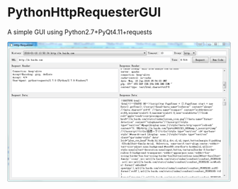 # PythonHttpRequesterGUI
A simple GUI using Python2.7+PyQt4.11+requests

![demo](https://raw.githubusercontent.com/yinkaisheng/pythonHttpRequesterGUI/master/http_gui_demo.png)
